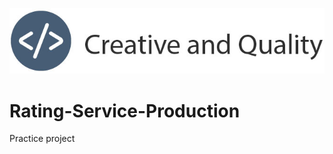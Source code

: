 ![Tem Logo](https://github.com/Creative-and-quality/Rating-Service-Production/blob/master/logo.jpg)
# Rating-Service-Production
Practice project
